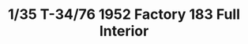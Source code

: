 ---
layout: product
title: "1/35 T-34/76 1952 Factory 183 Full Interior"
price: "7900" 
desc: "Maketa"
img_path: "/assets/img/AFV35S57.jpg"
brand: "N/A"
available: false
special_offer: false
new: false
soon: false
cat: "010000"
subcat: "015100"
subsubcat: "0N/A"
sifra: "AFV35S57"
popular: false
---
